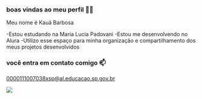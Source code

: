 ### boas vindas ao meu perfil 😶‍🌫️

Meu nome é Kauã Barbosa

-Estou estudando na Maria Lucia Padovani
-Estou me desenvolvendo no Alura
-Utilizo esse espaço para minha organização e compartilhamento dos meus projetos desenvolvidos

### você entra em contato comigo 📫

0000111007038xsp@al.educacao.sp.gov.br



![](https://media1.tenor.com/m/Pny2LnvNcukAAAAC/vonada-vounada.gif)
